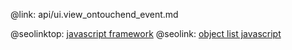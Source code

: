 @link: api/ui.view_ontouchend_event.md

@seolinktop: [javascript framework](https://webix.com)
@seolink: [object list javascript](https://webix.com/widget/list/)